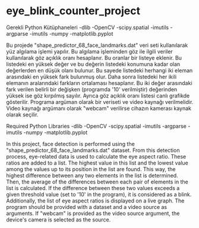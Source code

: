 # eye_blink_counter_project

Gerekli Python Kütüphaneleri
-dlib
-OpenCV
-scipy.spatial
-imutils
-argparse
-imutils
-numpy
-matplotlib.pyplot

Bu projede "shape_predictor_68_face_landmarks.dat" veri seti kullanılarak yüz algılama işlemi yapılır. Bu algılama işleminden göz ile ilgili veriler kullanılarak göz açıklık oranı hesaplanır. Bu oranlar bir listeye eklenir. Bu listedeki en yüksek değer ve bu değerin listedeki konumuna kadar olan değerlerden en düşük olanı bulunur. Bu sayede listedeki herhangi iki eleman arasındaki en yüksek fark bulunmuş olur. Daha sonra listedeki her ikili elemanın aralarındaki farkların ortalaması hesaplanır. Bu iki değer arasındaki fark verilen belirli bir değişken (programda '10' verilmiştir) değerinden yüksek ise göz kırpılmış sayılır. Ayrıca göz açıklık oranı listesi canlı grafikde gösterilir. Programa argüman olarak bir veriseti ve video kaynağı verilmelidir. Video kaynağı argümanı olarak "webcam" verilirse cihazın kamerası kaynak olarak seçilir.   

Required Python Libraries
-dlib
-OpenCV
-scipy.spatial
-imutils
-argparse
-imutils
-numpy
-matplotlib.pyplot

In this project, face detection is performed using the "shape_predictor_68_face_landmarks.dat" dataset. From this detection process, eye-related data is used to calculate the eye aspect ratio. These ratios are added to a list. The highest value in this list and the lowest value among the values up to its position in the list are found. This way, the highest difference between any two elements in the list is determined. Then, the average of the differences between each pair of elements in the list is calculated. If the difference between these two values exceeds a given threshold value (set to '10' in the program), it is considered as a blink. Additionally, the list of eye aspect ratios is displayed on a live graph. The program should be provided with a dataset and a video source as arguments. If "webcam" is provided as the video source argument, the device's camera is selected as the source.

